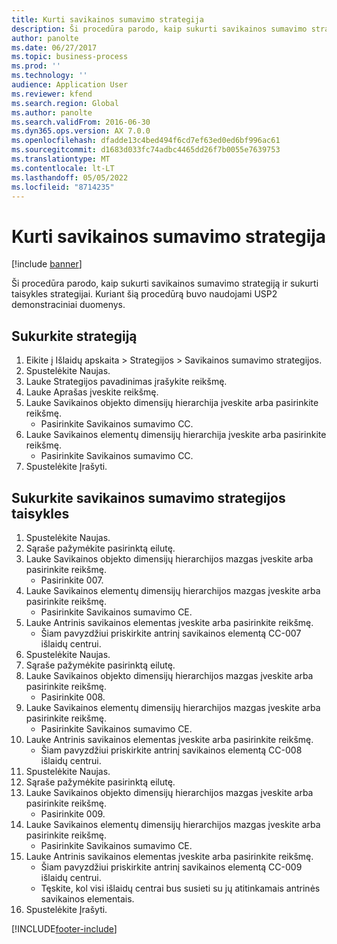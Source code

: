 ```yaml
---
title: Kurti savikainos sumavimo strategija
description: Ši procedūra parodo, kaip sukurti savikainos sumavimo strategiją ir sukurti taisykles strategijai.
author: panolte
ms.date: 06/27/2017
ms.topic: business-process
ms.prod: ''
ms.technology: ''
audience: Application User
ms.reviewer: kfend
ms.search.region: Global
ms.author: panolte
ms.search.validFrom: 2016-06-30
ms.dyn365.ops.version: AX 7.0.0
ms.openlocfilehash: dfadde13c4bed494f6cd7ef63ed0ed6bf996ac61
ms.sourcegitcommit: d1683d033fc74adbc4465dd26f7b0055e7639753
ms.translationtype: MT
ms.contentlocale: lt-LT
ms.lasthandoff: 05/05/2022
ms.locfileid: "8714235"
---
```

# <a name="create-a-cost-rollup-policy"></a>Kurti savikainos sumavimo strategija

[!include [banner](../../includes/banner.md)]

Ši procedūra parodo, kaip sukurti savikainos sumavimo strategiją ir sukurti taisykles strategijai. Kuriant šią procedūrą buvo naudojami USP2 demonstraciniai duomenys.


## <a name="create-a-policy"></a>Sukurkite strategiją
1. Eikite į Išlaidų apskaita > Strategijos > Savikainos sumavimo strategijos.
2. Spustelėkite Naujas.
3. Lauke Strategijos pavadinimas įrašykite reikšmę.
4. Lauke Aprašas įveskite reikšmę.
5. Lauke Savikainos objekto dimensijų hierarchija įveskite arba pasirinkite reikšmę.
    * Pasirinkite Savikainos sumavimo CC.  
6. Lauke Savikainos elementų dimensijų hierarchija įveskite arba pasirinkite reikšmę.
    * Pasirinkite Savikainos sumavimo CC.  
7. Spustelėkite Įrašyti.

## <a name="create-rules-for-the-cost-rollup-policy"></a>Sukurkite savikainos sumavimo strategijos taisykles
1. Spustelėkite Naujas.
2. Sąraše pažymėkite pasirinktą eilutę.
3. Lauke Savikainos objekto dimensijų hierarchijos mazgas įveskite arba pasirinkite reikšmę.
    * Pasirinkite 007.  
4. Lauke Savikainos elementų dimensijų hierarchijos mazgas įveskite arba pasirinkite reikšmę.
    * Pasirinkite Savikainos sumavimo CE.  
5. Lauke Antrinis savikainos elementas įveskite arba pasirinkite reikšmę.
    * Šiam pavyzdžiui priskirkite antrinį savikainos elementą CC-007 išlaidų centrui.  
6. Spustelėkite Naujas.
7. Sąraše pažymėkite pasirinktą eilutę.
8. Lauke Savikainos objekto dimensijų hierarchijos mazgas įveskite arba pasirinkite reikšmę.
    * Pasirinkite 008.  
9. Lauke Savikainos elementų dimensijų hierarchijos mazgas įveskite arba pasirinkite reikšmę.
    * Pasirinkite Savikainos sumavimo CE.  
10. Lauke Antrinis savikainos elementas įveskite arba pasirinkite reikšmę.
    * Šiam pavyzdžiui priskirkite antrinį savikainos elementą CC-008 išlaidų centrui.  
11. Spustelėkite Naujas.
12. Sąraše pažymėkite pasirinktą eilutę.
13. Lauke Savikainos objekto dimensijų hierarchijos mazgas įveskite arba pasirinkite reikšmę.
    * Pasirinkite 009.  
14. Lauke Savikainos elementų dimensijų hierarchijos mazgas įveskite arba pasirinkite reikšmę.
    * Pasirinkite Savikainos sumavimo CE.  
15. Lauke Antrinis savikainos elementas įveskite arba pasirinkite reikšmę.
    * Šiam pavyzdžiui priskirkite antrinį savikainos elementą CC-009 išlaidų centrui.  
    * Tęskite, kol visi išlaidų centrai bus susieti su jų atitinkamais antrinės savikainos elementais.  
16. Spustelėkite Įrašyti.



[!INCLUDE[footer-include](../../../includes/footer-banner.md)]
